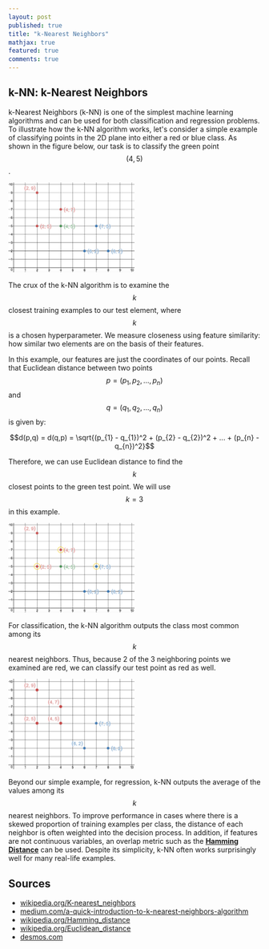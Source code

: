 ```yaml
---
layout: post
published: true
title: "k-Nearest Neighbors"
mathjax: true
featured: true
comments: true
---
```

<h2><a name="intro"></a>k-NN: k-Nearest Neighbors</h2>

k-Nearest Neighbors (k-NN) is one of the simplest machine learning algorithms and can be used for both classification and regression problems. To illustrate how the k-NN algorithm works, let's consider a simple example of classifying points in the 2D plane into either a red or blue class. As shown in the figure below, our task is to classify the green point $$(4, 5)$$.

<img src="/images/knn1.png" style="width: 50%;"/>

The crux of the k-NN algorithm is to examine the $$k$$ closest training examples to our test element, where $$k$$ is a chosen hyperparameter. We measure closeness using feature similarity: how similar two elements are on the basis of their features.

In this example, our features are just the coordinates of our points. Recall that Euclidean distance between two points $$p = (p_{1}, p_{2},...,p_{n})$$ and $$q = (q_{1}, q_{2},...,q_{n})$$ is given by:

$$d(p,q) = d(q,p) = \sqrt{(p_{1} - q_{1})^2 + (p_{2} - q_{2})^2 + ... + (p_{n} - q_{n})^2}$$

Therefore, we can use Euclidean distance to find the $$k$$ closest points to the green test point. We will use $$k=3$$ in this example.

<img src="/images/knn2.png" style="width: 50%;"/>

For classification, the k-NN algorithm outputs the class most common among its $$k$$ nearest neighbors. Thus, because 2 of the 3 neighboring points we examined are red, we can classify our test point as red as well.

<img src="/images/knn3.png" style="width: 50%;"/>

Beyond our simple example, for regression, k-NN outputs the average of the values among its $$k$$ nearest neighbors. To improve performance in cases where there is a skewed proportion of training examples per class, the distance of each neighbor is often weighted into the decision process. In addition, if features are not continuous variables, an overlap metric such as the [**Hamming Distance**](https://en.wikipedia.org/wiki/Hamming_distance) can be used. Despite its simplicity, k-NN often works surprisingly well for many real-life examples.


<h2>Sources</h2>
<ul>
  <li><a href='https://en.wikipedia.org/wiki/K-nearest_neighbors_algorithm#Statistical_setting'>wikipedia.org/K-nearest_neighbors</a></li>
  <li><a href='https://medium.com/@adi.bronshtein/a-quick-introduction-to-k-nearest-neighbors-algorithm-62214cea29c7'>medium.com/a-quick-introduction-to-k-nearest-neighbors-algorithm</a></li>
  <li><a href='https://en.wikipedia.org/wiki/Hamming_distance'>wikipedia.org/Hamming_distance</a></li>
  <li><a href='https://en.wikipedia.org/wiki/Euclidean_distance'>wikipedia.org/Euclidean_distance</a></li>
  <li><a href='https://www.desmos.com/'>desmos.com</a></li>
</ul>
